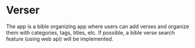 ﻿# Verser
 
   The app is a bible organizing app where users can add verses and organize them with categories, tags, titles, etc. If possible, a bible verse search feature (using web api) will be implemented.
